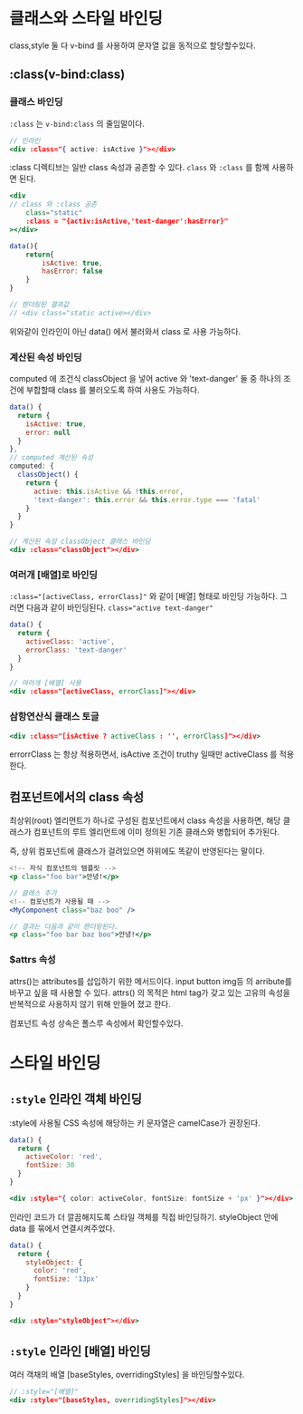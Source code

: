 # 클래스와 스타일 바인딩

class,style 둘 다 v-bind 를 사용하여 문자열 값을 동적으로 할당할수있다.

## :class(v-bind:class)

### 클래스 바인딩

`:class` 는 `v-bind:class` 의 줄임말이다.

```jsx
// 인라인
<div :class="{ active: isActive }"></div>
```

:class 디렉티브는 일반 class 속성과 공존할 수 있다.
`class` 와 `:class` 를 함께 사용하면 된다.

```jsx
<div
// class 와 :class 공존
    class="static"
    :class = "{activ:isActive,'text-danger':hasError}"
></div>

data(){
    return{
        isActive: true,
        hasError: false
    }
}

// 렌더링된 결과값
// <div class="static active></div>
```

위와같이 인라인이 아닌 data() 에서 불러와서 class 로 사용 가능하다.

### 계산된 속성 바인딩

computed 에 조건식 classObject 을 넣어 active 와 'text-danger' 둘 중 하나의 조건에 부합할때 class 를 불러오도록 하여 사용도 가능하다.

```jsx
data() {
  return {
    isActive: true,
    error: null
  }
},
// computed 계산된 속성
computed: {
  classObject() {
    return {
      active: this.isActive && !this.error,
      'text-danger': this.error && this.error.type === 'fatal'
    }
  }
}

// 계산된 속성 classObject 클래스 바인딩
<div :class="classObject"></div>
```

### 여러개 [배열]로 바인딩

`:class="[activeClass, errorClass]"` 와 같이 [배열] 형태로 바인딩 가능하다.
그러면 다음과 같이 바인딩된다. `class="active text-danger"`

```jsx
data() {
  return {
    activeClass: 'active',
    errorClass: 'text-danger'
  }
}

// 여러개 [배열] 사용
<div :class="[activeClass, errorClass]"></div>
```

### 삼항연산식 클래스 토글

```jsx
<div :class="[isActive ? activeClass : '', errorClass]"></div>
```

errorrClass 는 항상 적용하면서,
isActive 조건이 truthy 일때만 activeClass 를 적용한다.

## 컴포넌트에서의 class 속성

최상위(root) 엘리먼트가 하나로 구성된 컴포넌트에서 class 속성을 사용하면, 해당 클래스가 컴포넌트의 루트 엘리먼트에 이미 정의된 기존 클래스와 병합되어 추가된다.

즉, 상위 컴포넌트에 클래스가 걸려있으면 하위에도 똑같이 반영된다는 말이다.

```jsx
<!-- 자식 컴포넌트의 템플릿 -->
<p class="foo bar">안녕!</p>

// 클래스 추가
<!-- 컴포넌트가 사용될 때 -->
<MyComponent class="baz boo" />

// 결과는 다음과 같이 렌더링된다.
<p class="foo bar baz boo">안녕!</p>
```

### $attrs 속성

attrs()는 attributes를 삽입하기 위한 메서드이다. input button img등 의 arribute를 바꾸고 싶을 때 사용할 수 있다. attrs() 의 목적은 html tag가 갖고 있는 고유의 속성을 반복적으로 사용하지 않기 위해 만들어 졌고 한다.

컴포넌트 속성 상속은 폴스루 속성에서 확인할수있다.

# 스타일 바인딩

## `:style` 인라인 객체 바인딩

:style에 사용될 CSS 속성에 해당하는 키 문자열은 camelCase가 권장된다.

```jsx
data() {
  return {
    activeColor: 'red',
    fontSize: 30
  }
}

<div :style="{ color: activeColor, fontSize: fontSize + 'px' }"></div>
```

인라인 코드가 더 깔끔해지도록 스타일 객체를 직접 바인딩하기.
styleObject 안에 data 를 묶에서 연결시켜주었다.

```jsx
data() {
  return {
    styleObject: {
      color: 'red',
      fontSize: '13px'
    }
  }
}

<div :style="styleObject"></div>
```

## `:style` 인라인 [배열] 바인딩

여러 객채의 배열 [baseStyles, overridingStyles] 을 바인딩할수있다.

```jsx
// :style="[배열]"
<div :style="[baseStyles, overridingStyles]"></div>
```
